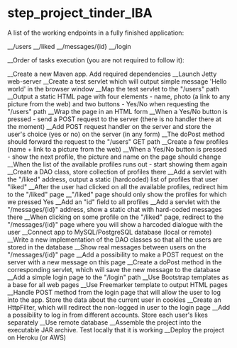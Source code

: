 # step_project_tinder_IBA
A list of the working endpoints in a fully finished application:

__/users
__/liked
__/messages/{id}
__/login


__Order of tasks execution (you are not required to follow it):

__Create a new Maven app. Add required dependencies
__Launch Jetty web-server
__Create a test servlet which will output simple message 'Hello world' in the browser window
__Map the test servlet to the "/users" path
__Output a static HTML page with four elements - name, photo (a link to any picture from the web) and two buttons - Yes/No when requesting the "/users" path
__Wrap the page in an HTML form
__When a Yes/No button is pressed - send a POST request to the server (there is no handler there at the moment)
__Add POST request handler on the server and store the user's choice (yes or no) on the server (in any form)
__The doPost method should forward the request to the "/users" GET path
__Create a few profiles (name + link to a picture from the web)
__When a Yes/No button is pressed - show the next profile, the picture and name on the page should change
__When the list of the available profiles runs out - start showing them again
__Create a DAO class, store collection of profiles there
__Add a servlet with the "/liked" address, output a static (hardcoded) list of profiles that user "liked"
__After the user had clicked on all the available profiles, redirect him to the "/liked" page
__"/liked" page should only show the profiles for which we pressed Yes
__Add an "id" field to all profiles
__Add a servlet with the "/messages/{id}" address, show a static chat with hard-coded messages there
__When clicking on some profile on the "/liked" page, redirect to the "/messages/{id}" page where you will show a harcoded dialogue with the user
__Connect app to MySQL/PostgreSQL database (local or remote)
__Write a new implementation of the DAO classes so that all the users are stored in the database
__Show real messages between users on the "/messages/{id}" page
__Add a possibility to make a POST request on the server with a new message on this page
__Create a doPost method in the corresponding servlet, which will save the new message to the database
__Add a simple login page to the "/login" path
__Use Bootstrap templates as a base for all web pages
__Use Freemarker template to output HTML pages
__Handle POST method from the login page that will allow the user to log into the app. Store the data about the current user in cookies
__Create an HttpFilter, which will redirect the non-logged in user to the login page
__Add a possibility to log in from different accounts. Store each user's likes separately
__Use remote database
__Assemble the project into the executable JAR archive. Test locally that it is working
__Deploy the project on Heroku (or AWS)
